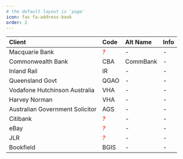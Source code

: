 ```yaml
---
# the default layout is 'page'
icon: fas fa-address-book
order: 2
---
```


| Client | Code | Alt Name | Info |
|:-------|:-----|:---------|:-----|
| Macquarie Bank | <span style="color:red">_?_</span> | - | - |
| Commonwealth Bank | CBA | CommBank | - |
| Inland Rail | IR | - | - |
| Queensland Govt | QGAO | - | - |
| Vodafone Hutchinson Australia | VHA | - | - |
| Harvey Norman | VHA | - | - |
| Australian Government Solicitor | AGS | - | - |
| Citibank | <span style="color:red">_?_</span> | - | - |
| eBay | <span style="color:red">_?_</span> | - | - |
| JLR | <span style="color:red">_?_</span> | - | - |
| Bookfield | BGIS | - | - |

